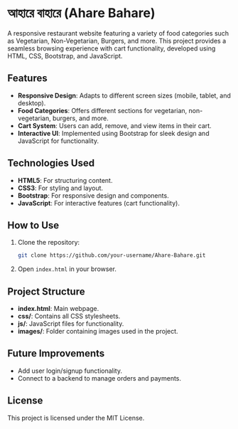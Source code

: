 
# আহারে বাহারে (Ahare Bahare)

A responsive restaurant website featuring a variety of food categories such as Vegetarian, Non-Vegetarian, Burgers, and more. This project provides a seamless browsing experience with cart functionality, developed using HTML, CSS, Bootstrap, and JavaScript.

## Features

- **Responsive Design**: Adapts to different screen sizes (mobile, tablet, and desktop).
- **Food Categories**: Offers different sections for vegetarian, non-vegetarian, burgers, and more.
- **Cart System**: Users can add, remove, and view items in their cart.
- **Interactive UI**: Implemented using Bootstrap for sleek design and JavaScript for functionality.

## Technologies Used

- **HTML5**: For structuring content.
- **CSS3**: For styling and layout.
- **Bootstrap**: For responsive design and components.
- **JavaScript**: For interactive features (cart functionality).

## How to Use

1. Clone the repository:
   ```bash
   git clone https://github.com/your-username/Ahare-Bahare.git
   ```
2. Open `index.html` in your browser.

## Project Structure

- **index.html**: Main webpage.
- **css/**: Contains all CSS stylesheets.
- **js/**: JavaScript files for functionality.
- **images/**: Folder containing images used in the project.

## Future Improvements

- Add user login/signup functionality.
- Connect to a backend to manage orders and payments.

## License

This project is licensed under the MIT License.
